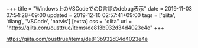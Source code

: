 +++
title = "Windows上のVSCodeでのD言語のdebug表示"
date = 2019-11-03 07:54:28+09:00
updated = 2019-12-10 02:57:41+09:00
tags = ['qiita', 'dlang', 'VSCode', 'natvis']
[extra]
css = "qiita"
url = "https://qiita.com/ousttrue/items/de813b932d34d4023e4e"
+++

<https://qiita.com/ousttrue/items/de813b932d34d4023e4e>

